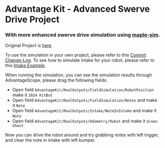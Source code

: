 # Advantage Kit - Advanced Swerve Drive Project

### With more enhanced swerve drive simulation using [maple-sim](https://github.com/Shenzhen-Robotics-Alliance/maple-sim).
Original Project is [here](https://www.chiefdelphi.com/t/advantagekit-2024-log-replay-again/442968/54).

To use the simulation in your own project, please refer to this [Commit Change-Log](https://github.com/Shenzhen-Robotics-Alliance/maple-sim/commit/1667aa80170e6733d8eaee866da0297e762402fa).
To see how to simulate intake for your robot, please refer to this [Intake Example](https://github.com/Shenzhen-Robotics-Alliance/maple-sim/blob/main/templates/AdvantageKit_AdvancedSwerveDriveProject/src/main/java/frc/robot/subsystems/IntakeExample.java).

When running the simulation, you can see the simulation results through AdvantageScope, please drag the following fields:

- Open field `AdvantageKit/RealOutputs/FieldSimulation/RobotPosition` make it `2024 KitBot`
- Open field `AdvantageKit/RealOutputs/FieldSimulation/Notes` and make it `Note`
- Open field `AdvantageKit/RealOutputs/Intake/NoteInIntake` and make it `Note`
- Open field `AdvantageKit/RealOutputs/Odometry/Robot` and make it `Green Ghost`

Now you can drive the robot around and try grabbing notes with left trigger, and clear the note in intake with left bumper.
